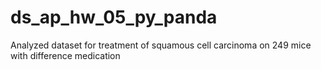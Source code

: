 # ds_ap_hw_05_py_panda
Analyzed dataset for treatment of squamous cell carcinoma on 249 mice with difference medication
